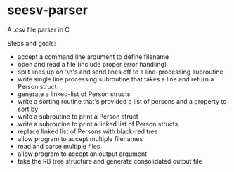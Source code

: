 # seesv-parser
A .csv file parser in C

Steps and goals:
- accept a command line argument to define filename
- open and read a file (include proper error handling)
- split lines up on '\n's and send lines off to a line-processing subroutine
- write single line processing subroutine that takes a line and return a Person struct
- generate a linked-list of Person structs
- write a sorting routine that's provided a list of persons and a property to sort by
- write a subroutine to print a Person struct
- write a subroutine to print a linked list of Person structs
- replace linked list of Persons with black-red tree
- allow program to accept multiple filenames
- read and parse multiple files
- allow program to accept an output argument
- take the RB tree structure and generate consolidated output file